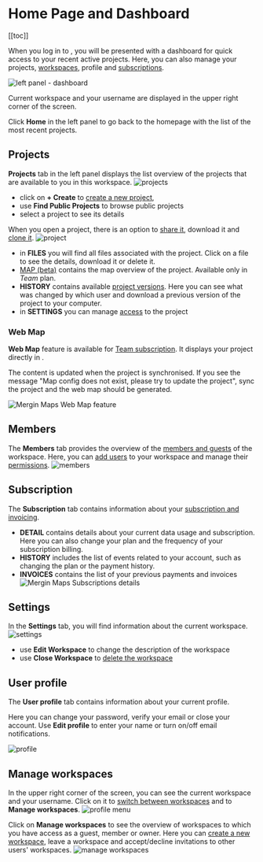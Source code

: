# Home Page and Dashboard
[[toc]]

When you log in to <AppDomainNameLink desc="Mergin Maps"/>, you will be presented with a dashboard for quick access to your recent active projects. Here, you can also manage your projects, [workspaces](./workspaces/), profile and [subscriptions](../manage/subscriptions/).

![left panel - dashboard](./web-dashboard-panel.png)

Current workspace and your username are displayed in the upper right corner of the screen.

Click **Home** in the left panel to go back to the homepage with the list of the most recent projects. 

## Projects
**Projects** tab in the left panel displays the list overview of the projects that are available to you in this workspace.
![projects](./web-projects-tab.png)

- click on **+ Create** to [create a new project](./create-project/#create-a-project-through-merginmaps-com), 
- use **Find Public Projects** to browse public projects
- select a project to see its details

When you open a project, there is an option to [share it](./project-advanced/), download it and [clone it](./create-project/#clone-an-existing-project-through-merginmaps-com).
![project](./mergin-project.png)

- in **FILES** you will find all files associated with the project. Click on a file to see the details, download it or delete it.
- [MAP (beta)](#web-map) contains the map overview of the project. Available only in *Team* plan.
- **HISTORY** contains available [project versions](./project-details/). Here you can see what was changed by which user and download a previous version of the project to your computer.
- in **SETTINGS** you can manage [access](./project-advanced/) to the project 

### Web Map
**Web Map** feature is available for [Team subscription](https://merginmaps.com/pricing). It displays your <MainPlatformName /> project directly in <AppDomainNameLink />.

The content is updated when the project is synchronised. If you see the message "Map config does not exist, please try to update the project", sync the project and the web map should be generated.

![Mergin Maps Web Map feature](./mergin-map.png "Mergin Maps Web Map feature")

## Members
The **Members** tab provides the overview of the [members and guests](./permissions/#workspace-members-and-guests) of the workspace. Here, you can [add users](./project-advanced/#add-users-to-a-workspace) to your workspace and manage their [permissions](./permissions/).
![members](./web-members.png)

## Subscription
The **Subscription** tab contains information about your [subscription and invoicing](../manage/subscriptions/).
- **DETAIL** contains details about your current data usage and subscription. Here you can also change your plan and the frequency of your subscription billing.
- **HISTORY** includes the list of events related to your account, such as changing the plan or the payment history.
- **INVOICES** contains the list of your previous payments and invoices
![Mergin Maps Subscriptions details](../manage/subscriptions/subscriptions.jpg "Mergin Maps Subscriptions details")

## Settings
In the **Settings** tab, you will find information about the current workspace. 
![settings](./web-settings.png)
- use **Edit Workspace** to change the description of the workspace
- use **Close Workspace** to [delete the workspace](./workspaces/#how-to-delete-a-workspace)

## User profile
The **User profile** tab contains information about your current profile.

Here you can change your password, verify your email or close your account. Use **Edit profile** to enter your name or turn on/off email notifications. 

![profile](./mergin-user-profile.png) 

## Manage workspaces
In the upper right corner of the screen, you can see the current workspace and your username. Click on it to [switch between workspaces](./workspaces/#how-to-switch-between-workspaces) and to **Manage workspaces**.
![profile menu](./workspaces/web-switch-workspace.png)

Click on **Manage workspaces** to see the overview of workspaces to which you have access as a guest, member or owner. Here you can [create a new workspace](./workspaces/#how-to-create-a-new-workspace), leave a workspace and accept/decline invitations to other users' workspaces.
![manage workspaces](./web-manage-workspaces.png)
